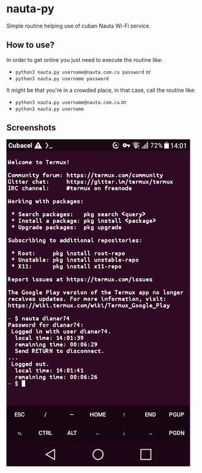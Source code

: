 # nauta-py
Simple routine helping use of cuban Nauta Wi-Fi service.

## How to use?
In order to get online you just need to execute the routine like:<br>
- `python3 nauta.py username@nauta.com.cu password`
or
- `python3 nauta.py username password`

It might be that you're in a crowded place, in that case, call the routine like:<br>
- `python3 nauta.py username@nauta.com.cu`
or
- `python3 nauta.py username`

## Screenshots
![screenshot.png](screenshot.png)
